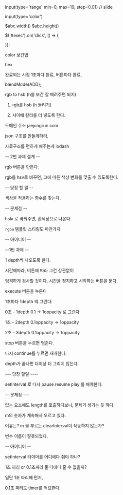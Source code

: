

input(type='range' min=0, max=10, step=0.01)    // slide

input(type='color')

$abc.width() $abc.height()

$('#exec').on('click', () => {
	
});






color 보간법

hex


완료되는 시점 1초마다 완료, 버튼마다 완료,

blendMode(ADD);



rgb to hsb (h를 보간 잘 때려주면 되지)

1. rgb를 hsb (h 돌리기)

2. 사이에 칼라를 더 넣도록 한다.




도메인 주소
jaejongrun.com



json 구조를 만들게하라,

자료구조를 편하게 해주는게 lodash



-- 2번 과제 설계 --

rgb 버튼을 만든다.

rgb를 hsv로 바꾸면, 그에 따른 색상 변화를 맞출 수 있도록한다.


-- 당장 할 일 --

색상을 적용하는 함수를 찾는다.



-- 문제점 --


hsla 로 바꿔주면, 흰색상으로 나온다.

`rgba` 템플릿 스티링도 마찬가지

-- 아이디어 --













--1번 과제 --

1 depth씩 나오도록 한다.

시간에따라, 버튼에 따라 그건 상관없이

엄격하게 검사할 것이다.
시간을 정지하고 시작하는 버튼을 둔다.



execute 버튼을 누른다

1초마다 1depth 씩 그린다.

0초 - 1depth 0.1 -> 1oppacity 로 그린다

1초 - 2depth 0.1oppacity -> 1oppacity

2초 - 3depth 0.1oppacity -> 1oppacity

stop 버튼을 누르면 멈춘다. 

다시 continue를 누르면 재개한다.

depth가 끝나면 더이상 더 그리지 않는다.



--- 당장 할일 ----

setInterval 로 다시 pause resume play 를 해야한다.



-- 문제점 ---

없는 요소에도 length를 호출하다보니, 문제가 생기는 듯 하다.

m의 숫자가 계속해서 오르고 있다.

이유는? m 을 부르는 clearInterval이 작동하지 않는가?

변수 이름이 잘못되었다.


-- 아이디어 --

setInterval 타이머를 어디에다 줘야 하나?

1초 짜리 or 0.1초짜리 둘 다에다 줄 수 없을까?

일단 1초 짜리에 먼저,

0.1초 짜리도 timer를 적요한다.

















